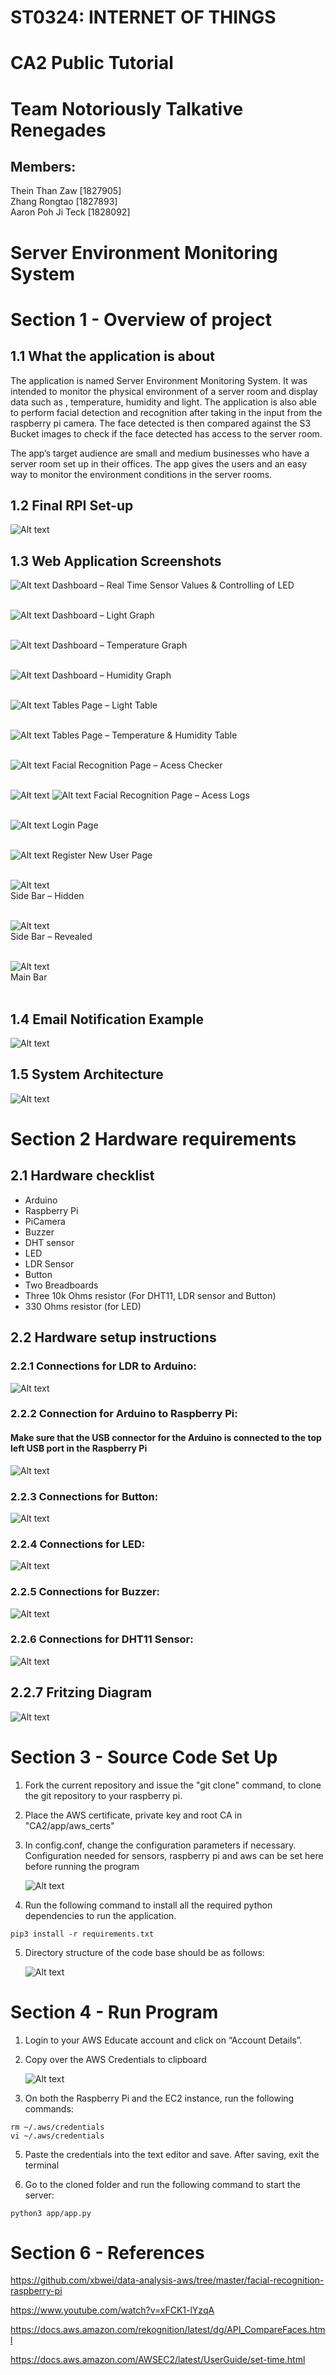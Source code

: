 # ST0324: INTERNET OF THINGS
# CA2 Public Tutorial
# Team Notoriously Talkative Renegades

## Members:
Thein Than Zaw [1827905] <br>
Zhang Rongtao [1827893] <br>
Aaron Poh Ji Teck [1828092] <br>

# Server Environment Monitoring System

# Section 1 - Overview of project

## 1.1 What the application is about
The application is named Server Environment Monitoring System. It was intended to monitor the physical environment of a server room and display data such as , temperature, humidity and light. The application is also able to perform facial detection and recognition after taking in the input from the raspberry pi camera. The face detected is then compared against the S3 Bucket images to check if the face detected has access to the server room. 

The app’s target audience are small and medium businesses who have a server room set up in their offices. The app gives the users and an easy way to monitor the environment conditions in the server rooms. 

## 1.2 Final RPI Set-up
![Alt text](README-images/RPI-Setup.png?raw=true)

## 1.3 Web Application Screenshots
![Alt text](README-images/realtime_sensor.png?raw=true)
Dashboard – Real Time Sensor Values & Controlling of LED <br><br>

![Alt text](README-images/light_graph.png?raw=true)
Dashboard – Light Graph <br><br>

![Alt text](README-images/temperature_graph.png?raw=true)
Dashboard – Temperature Graph <br><br>

![Alt text](README-images/humidity_graph.png?raw=true)
Dashboard – Humidity Graph <br><br>

![Alt text](README-images/light_table.png?raw=true)
Tables Page  – Light Table <br><br>

![Alt text](README-images/temperature_humidity_table.png?raw=true)
Tables Page  – Temperature & Humidity Table <br><br>

![Alt text](README-images/access_checker.png?raw=true)
Facial Recognition Page – Acess Checker <br><br>

![Alt text](README-images/access_log_1.png?raw=true)
![Alt text](README-images/access_log_2.png?raw=true)
Facial Recognition Page – Acess Logs <br><br>

![Alt text](README-images/login.png?raw=true)
Login Page <br><br>

![Alt text](README-images/register.png?raw=true)
Register New User Page <br><br>

![Alt text](README-images/side_bar_hidden.png?raw=true) <br>
Side Bar – Hidden <br><br>

![Alt text](README-images/side_bar_revealed.png?raw=true) <br>
Side Bar – Revealed <br><br>

![Alt text](README-images/main_bar.png?raw=true) <br>
Main Bar  <br><br>

## 1.4 Email Notification Example
![Alt text](README-images/email.png?raw=true) <br>

## 1.5 System Architecture
![Alt text](README-images/arch.png?raw=true) <br>

# Section 2 Hardware requirements 
## 2.1 Hardware checklist
- Arduino
- Raspberry Pi
- PiCamera
- Buzzer
- DHT sensor
- LED
- LDR Sensor
- Button
- Two Breadboards
- Three 10k Ohms resistor (For DHT11, LDR sensor and Button)
- 330 Ohms resistor (for LED)

## 2.2 Hardware setup instructions
### 2.2.1 Connections for LDR to Arduino:

![Alt text](README-images/LDR+Arduino-setup.png?raw=true)


### 2.2.2 Connection for Arduino to Raspberry Pi:
#### Make sure that the USB connector for the Arduino is connected to the **top left** USB port in the Raspberry Pi
![Alt text](README-images/Arduino-RPI-setup.png?raw=true)


### 2.2.3 Connections for Button:

![Alt text](README-images/button-setup.png?raw=true)


### 2.2.4 Connections for LED:

![Alt text](README-images/led-setup.png?raw=true)


### 2.2.5 Connections for Buzzer:

![Alt text](README-images/buzzer-setup.png?raw=true)


### 2.2.6 Connections for DHT11 Sensor:

![Alt text](README-images/dht11-setup.png?raw=true)


## 2.2.7 Fritzing Diagram

![Alt text](README-images/fritzing-diagram.jpg?raw=true)



# Section 3 - Source Code Set Up

1. Fork the current repository and issue the "git clone" command, to clone the git repository to your raspberry pi. 

2. Place the AWS certificate, private key and root CA in "CA2/app/aws_certs"

3. In config.conf, change the configuration parameters if necessary. Configuration needed for sensors, raspberry pi and aws can be set here before running the program

    ![Alt text](README-images/config_file.png?raw=true)

4. Run the following command to install all the required python dependencies to run the application.
```
pip3 install -r requirements.txt
```

5. Directory structure of the code base should be as follows:

    ![Alt text](README-images/dir_struct.png?raw=true)


# Section 4 - Run Program

1. Login to your AWS Educate account and click on “Account Details”.

2. Copy over the AWS Credentials to clipboard

    ![Alt text](README-images/aws_creds.png?raw=true)

4. On both the Raspberry Pi and the EC2 instance, run the following commands:
```
rm ~/.aws/credentials
vi ~/.aws/credentials
```
5. Paste the credentials into the text editor and save. After saving, exit the terminal

6. Go to the cloned folder and run the following command to start the server:
```
python3 app/app.py
``` 




# Section 6 - References
https://github.com/xbwei/data-analysis-aws/tree/master/facial-recognition-raspberry-pi

https://www.youtube.com/watch?v=xFCK1-lYzqA

https://docs.aws.amazon.com/rekognition/latest/dg/API_CompareFaces.html

https://docs.aws.amazon.com/AWSEC2/latest/UserGuide/set-time.html